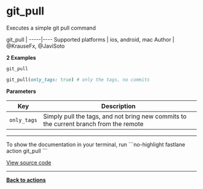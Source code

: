 # git_pull


Executes a simple git pull command







git_pull |
-----|----
Supported platforms | ios, android, mac
Author | @KrauseFx, @JaviSoto



**2 Examples**

```ruby
git_pull
```

```ruby
git_pull(only_tags: true) # only the tags, no commits
```





**Parameters**

Key | Description
----|------------
  `only_tags` | Simply pull the tags, and not bring new commits to the current branch from the remote




<hr />
To show the documentation in your terminal, run
```no-highlight
fastlane action git_pull
```

<a href="https://github.com/fastlane/fastlane/blob/master/fastlane/lib/fastlane/actions/git_pull.rb" target="_blank">View source code</a>

<hr />

<a href="/actions"><b>Back to actions</b></a>
